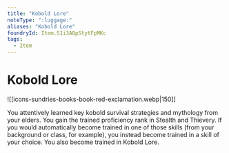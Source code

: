 ```yaml
---
title: "Kobold Lore"
noteType: ":luggage:"
aliases: "Kobold Lore"
foundryId: Item.S1i3AQpStytFpMKc
tags:
  - Item
---
```


# Kobold Lore
![[icons-sundries-books-book-red-exclamation.webp|150]]

You attentively learned key kobold survival strategies and mythology from your elders. You gain the trained proficiency rank in Stealth and Thievery. If you would automatically become trained in one of those skills (from your background or class, for example), you instead become trained in a skill of your choice. You also become trained in Kobold Lore.
